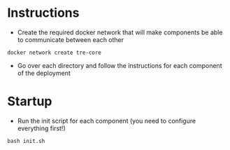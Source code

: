 # Instructions
- Create the required docker network that will make components be able to communicate between each other
```
docker network create tre-core
```
- Go over each directory and follow the instructions for each component of the deployment

# Startup
- Run the init script for each component (you need to configure everything first!)
```
bash init.sh
```



